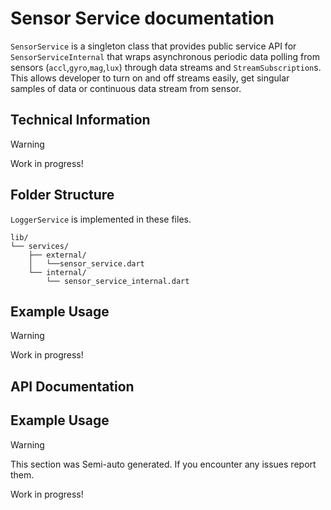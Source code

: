 # Sensor Service documentation
`SensorService` is a singleton class that provides public service API for `SensorServiceInternal`
that wraps asynchronous periodic data polling from sensors (`accl`,`gyro`,`mag`,`lux`) through data
streams and `StreamSubscription`s. This allows developer to turn on and off streams easily, get
singular samples of data or continuous data stream from sensor.

## Technical Information
> [!WARNING]
> Work in progress!

## Folder Structure
`LoggerService` is implemented in these files.
```plain
lib/
└── services/
    ├── external/
    │   └──sensor_service.dart
    └── internal/
        └── sensor_service_internal.dart
```

## Example Usage
> [!WARNING]
> Work in progress!

## API Documentation
## Example Usage
> [!WARNING]
> This section was Semi-auto generated. If you encounter any issues report them.
>
> Work in progress!